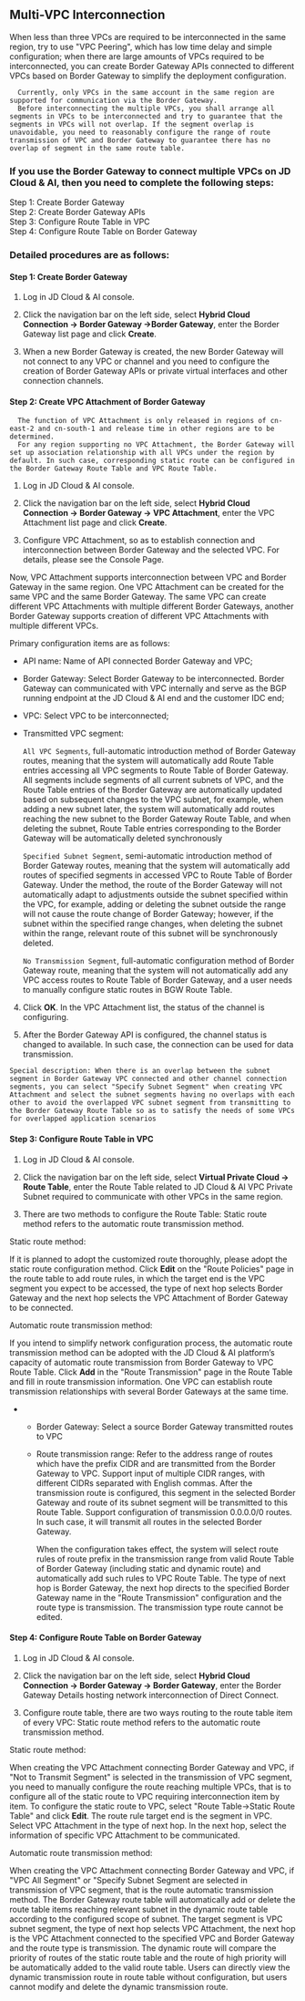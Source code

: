 ## Multi-VPC Interconnection

When less than three VPCs are required to be interconnected in the same region, try to use "VPC Peering", which has low time delay and simple configuration; when there are large amounts of VPCs required to be interconnected, you can create Border Gateway APIs connected to different VPCs based on Border Gateway to simplify the deployment configuration.

```
  Currently, only VPCs in the same account in the same region are supported for communication via the Border Gateway.
  Before interconnecting the multiple VPCs, you shall arrange all segments in VPCs to be interconnected and try to guarantee that the segments in VPCs will not overlap. If the segment overlap is unavoidable, you need to reasonably configure the range of route transmission of VPC and Border Gateway to guarantee there has no overlap of segment in the same route table. 
```



### If you use the Border Gateway to connect multiple VPCs on JD Cloud & AI, then you need to complete the following steps:

Step 1: Create Border Gateway</br>
Step 2: Create Border Gateway APIs</br>
Step 3: Configure Route Table in VPC</br>
Step 4: Configure Route Table on Border Gateway</br>

### Detailed procedures are as follows:
#### Step 1: Create Border Gateway

1. Log in JD Cloud & AI console.

2. Click the navigation bar on the left side, select **Hybrid Cloud Connection -> Border Gateway ->Border Gateway**, enter the Border Gateway list page and click **Create**.

3. When a new Border Gateway is created, the new Border Gateway will not connect to any VPC or channel and you need to configure the creation of Border Gateway APIs or private virtual interfaces and other connection channels.

#### Step 2: Create VPC Attachment of Border Gateway
```
  The function of VPC Attachment is only released in regions of cn-east-2 and cn-south-1 and release time in other regions are to be determined.
  For any region supporting no VPC Attachment, the Border Gateway will set up association relationship with all VPCs under the region by default. In such case, corresponding static route can be configured in the Border Gateway Route Table and VPC Route Table.
```

1. Log in JD Cloud & AI console.

2. Click the navigation bar on the left side, select **Hybrid Cloud Connection -> Border Gateway -> VPC Attachment**, enter the VPC Attachment list page and click **Create**.

3. Configure VPC Attachment, so as to establish connection and interconnection between Border Gateway and the selected VPC. For details, please see the Console Page.

Now, VPC Attachment supports interconnection between VPC and Border Gateway in the same region. One VPC Attachment can be created for the same VPC and the same Border Gateway. The same VPC can create different VPC Attachments with multiple different Border Gateways, another Border Gateway supports creation of different VPC Attachments with multiple different VPCs.

Primary configuration items are as follows:

  - API name: Name of API connected Border Gateway and VPC;

  - Border Gateway: Select Border Gateway to be interconnected. Border Gateway can communicated with VPC internally and serve as the BGP running endpoint at the JD Cloud & AI end and the customer IDC end;

  - VPC: Select VPC to be interconnected;

  - Transmitted VPC segment:

    ``All VPC Segments``, full-automatic introduction method of Border Gateway routes, meaning that the system will automatically add Route Table entries accessing all VPC segments to Route Table of Border Gateway. All segments include segments of all current subnets of VPC, and the Route Table entries of the Border Gateway are automatically updated based on subsequent changes to the VPC subnet, for example, when adding a new subnet later, the system will automatically add routes reaching the new subnet to the Border Gateway Route Table, and when deleting the subnet, Route Table entries corresponding to the Border Gateway will be automatically deleted synchronously

    ``Specified Subnet Segment``, semi-automatic introduction method of Border Gateway routes, meaning that the system will automatically add routes of specified segments in accessed VPC to Route Table of Border Gateway. Under the method, the route of the Border Gateway will not automatically adapt to adjustments outside the subnet specified within the VPC, for example, adding or deleting the subnet outside the range will not cause the route change of Border Gateway; however, if the subnet within the specified range changes, when deleting the subnet within the range, relevant route of this subnet will be synchronously deleted.

    ``No Transmission Segment``, full-automatic configuration method of Border Gateway route, meaning that the system will not automatically add any VPC access routes to Route Table of Border Gateway, and a user needs to manually configure static routes in BGW Route Table.

4. Click **OK**. In the VPC Attachment list, the status of the channel is configuring.

5. After the Border Gateway API is configured, the channel status is changed to available. In such case, the connection can be used for data transmission.

``Special description: When there is an overlap between the subnet segment in Border Gateway VPC connected and other channel connection segments, you can select "Specify Subnet Segment" when creating VPC Attachment and select the subnet segments having no overlaps with each other to avoid the overlapped VPC subnet segment from transmitting to the Border Gateway Route Table so as to satisfy the needs of some VPCs for overlapped application scenarios``


#### Step 3: Configure Route Table in VPC

1. Log in JD Cloud & AI console.

2. Click the navigation bar on the left side, select **Virtual Private Cloud -> Route Table**, enter the Route Table related to JD Cloud & AI VPC Private Subnet required to communicate with other VPCs in the same region.

3. There are two methods to configure the Route Table: Static route method refers to the automatic route transmission method.

  Static route method:

  If it is planned to adopt the customized route thoroughly, please adopt the static route configuration method. Click **Edit** on the "Route Policies" page in the route table to add route rules, in which the target end is the VPC segment you expect to be accessed, the type of next hop selects Border Gateway and the next hop selects the VPC Attachment of Border Gateway to be connected.

  Automatic route transmission method:

  If you intend to simplify network configuration process, the automatic route transmission method can be adopted with the JD Cloud & AI platform’s capacity of automatic route transmission from Border Gateway to VPC Route Table. Click **Add** in the "Route Transmission" page in the Route Table and fill in route transmission information. One VPC can establish route transmission relationships with several Border Gateways at the same time.

- - Border Gateway: Select a source Border Gateway transmitted routes to VPC

  - Route transmission range: Refer to the address range of routes which have the prefix CIDR and are transmitted from the Border Gateway to VPC. Support input of multiple CIDR ranges, with different CIDRs separated with English commas. After the transmission route is configured, this segment in the selected Border Gateway and route of its subnet segment will be transmitted to this Route Table. Support configuration of transmission 0.0.0.0/0 routes. In such case, it will transmit all routes in the selected Border Gateway.

      When the configuration takes effect, the system will select route rules of route prefix in the transmission range from valid Route Table of Border Gateway (including static and dynamic route) and automatically add such rules to VPC Route Table. The type of next hop is Border Gateway, the next hop directs to the specified Border Gateway name in the "Route Transmission" configuration and the route type is transmission. The transmission type route cannot be edited.

#### Step 4: Configure Route Table on Border Gateway

1. Log in JD Cloud & AI console.

2. Click the navigation bar on the left side, select **Hybrid Cloud Connection -> Border Gateway -> Border Gateway**, enter the Border Gateway Details hosting network interconnection of Direct Connect.

3. Configure route table, there are two ways routing to the route table item of every VPC: Static route method refers to the automatic route transmission method.

Static route method:

When creating the VPC Attachment connecting Border Gateway and VPC, if "Not to Transmit Segment" is selected in the transmission of VPC segment, you need to manually configure the route reaching multiple VPCs, that is to configure all of the static route to VPC requiring interconnection item by item. To configure the static route to VPC, select "Route Table->Static Route Table" and click **Edit**. The route rule target end is the segment in VPC. Select VPC Attachment in the type of next hop. In the next hop, select the information of specific VPC Attachment to be communicated.

Automatic route transmission method:

When creating the VPC Attachment connecting Border Gateway and VPC, if "VPC All Segment" or "Specify Subnet Segment are selected in transmission of VPC segment, that is the route automatic transmission method. The Border Gateway route table will automatically add or delete the route table items reaching relevant subnet in the dynamic route table according to the configured scope of subnet. The target segment is VPC subnet segment, the type of next hop selects VPC Attachment, the next hop is the VPC Attachment connected to the specified VPC and Border Gateway and the route type is transmission. The dynamic route will compare the priority of routes of the static route table and the route of high priority will be automatically added to the valid route table. Users can directly view the dynamic transmission route in route table without configuration, but users cannot modify and delete the dynamic transmission route.

